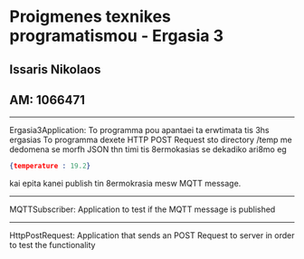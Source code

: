 # Proigmenes texnikes programatismou - Ergasia 3 

## Issaris Nikolaos
## AM: 1066471
***
Ergasia3Application: To programma pou apantaei ta erwtimata tis 3hs ergasias
	To programma dexete HTTP POST Request sto directory /temp me dedomena se morfh JSON thn timi tis 8ermokasias se dekadiko ari8mo 
eg 
```JSON
{temperature : 19.2}
``` 

kai epita kanei publish tin 8ermokrasia mesw MQTT message.

***
MQTTSubscriber: Application to test if the MQTT message is published
***
HttpPostRequest: Application that sends an POST Request to server in order to test the functionality
